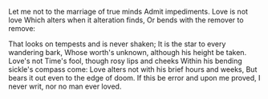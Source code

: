 
Let me not to the marriage of true minds
Admit impediments. Love is not love
Which alters when it alteration finds,
Or bends with the remover to remove:

That looks on tempests and is never shaken;
It is the star to every wandering bark,
Whose worth's unknown, although his height be taken.
Love's not Time's fool, though rosy lips and cheeks
Within his bending sickle's compass come:
Love alters not with his brief hours and weeks,
But bears it out even to the edge of doom.
If this be error and upon me proved,
I never writ, nor no man ever loved. 

